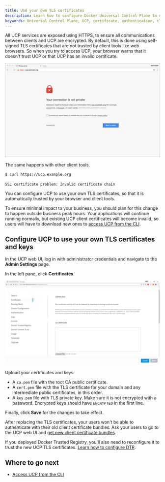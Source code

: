 ```yaml
---
title: Use your own TLS certificates
description: Learn how to configure Docker Universal Control Plane to use your own certificates.
keywords: Universal Control Plane, UCP, certificate, authentication, tls
---
```


All UCP services are exposed using HTTPS, to ensure all communications between
clients and UCP are encrypted. By default, this is done using self-signed TLS
certificates that are not trusted by client tools like web browsers. So when
you try to access UCP, your browser warns that it doesn't trust UCP or that
UCP has an invalid certificate.

![invalid certificate](../../images/use-externally-signed-certs-1.png)

The same happens with other client tools.

```none
$ curl https://ucp.example.org

SSL certificate problem: Invalid certificate chain
```

You can configure UCP to use your own TLS certificates, so that it is
automatically trusted by your browser and client tools.

To ensure minimal impact to your business, you should plan for this change to
happen outside business peak hours. Your applications will continue running
normally, but existing UCP client certificates will become invalid, so users
will have to download new ones to [access UCP from the CLI](../../user/access-ucp/cli-based-access.md).

## Configure UCP to use your own TLS certificates and keys

In the UCP web UI, log in with administrator credentials and
navigate to the **Admin Settings** page. 

  In the left pane, click **Certificates**.

![](../../images/use-externally-signed-certs-2.png)

Upload your certificates and keys:

* A `ca.pem` file with the root CA public certificate.
* A `cert.pem` file with the TLS certificate for your domain and any intermediate public
certificates, in this order.
* A `key.pem` file with TLS private key. Make sure it is not encrypted with a password. 
Encrypted keys should have `ENCRYPTED` in the first line.

Finally, click **Save** for the changes to take effect.

After replacing the TLS certificates, your users won't be able to authenticate
with their old client certificate bundles. Ask your users to go to the UCP
web UI and [get new client certificate bundles](../../user/access-ucp/cli-based-access.md).

If you deployed Docker Trusted Registry, you'll also need to reconfigure it
to trust the new UCP TLS certificates.
[Learn how to configure DTR](/datacenter/dtr/2.3/reference/cli/reconfigure.md).

## Where to go next

* [Access UCP from the CLI](../../user/access-ucp/cli-based-access.md)
